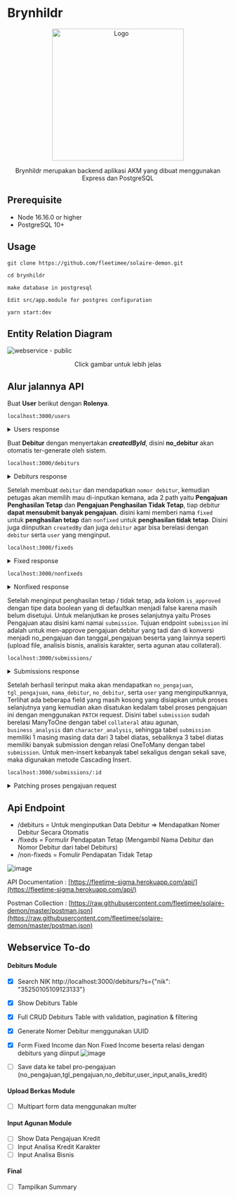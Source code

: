 # Brynhildr
<p align="center">
<a href="https://user-images.githubusercontent.com/45744788/178934617-15da5f5c-89cf-4fb1-8878-60e3dc99d4b3.png" target="blank"><img src="https://www.seekpng.com/png/full/8-82747_clipart-royalty-free-download-bonfire-clipart-watercolor-dark.png"  width="300" alt="Logo" /></a>
</p>

<p align="center">Brynhildr merupakan backend aplikasi AKM yang dibuat menggunakan Express dan PostgreSQL</p>

## Prerequisite
- Node 16.16.0 or higher
- PostgreSQL 10+


## Usage
```
git clone https://github.com/fleetimee/solaire-demon.git

cd brynhildr

make database in postgresql

Edit src/app.module for postgres configuration

yarn start:dev
```
## Entity Relation Diagram
![webservice - public](https://user-images.githubusercontent.com/45744788/178937450-48649997-0f66-414f-99ef-fe662f787f56.png)

<p align="center" >Click gambar untuk lebih jelas</p>

## Alur jalannya API
Buat **User** berikut dengan **Rolenya**.

`localhost:3000/users`
<details>
  <summary>Users response</summary>

```
Request :
{
    "username": "fleetime",
    "password": "1234567890",
    "roles": [{
        "name": "Admin"
    }]
}
```
```
Response : 
{
  "id": 3,
  "username": "fleetime",
  "createdAt": "2022-07-14T08:50:45.512Z",
  "roles": [
    {
      "id": 6,
      "name": "Admin"
    }
  ],
  "createdBy": null,
  "updatedBy": null
}
```
</details>

Buat **Debitur** dengan menyertakan ***createdById***, disini **no_debitur** akan otomatis ter-generate oleh sistem.

`localhost:3000/debiturs`
<details>
<summary>Debiturs response</summary>

```
Request : 
{
    "nik": "500000",
    "nama_debitur": "Sonia Eka P",
    "alamat": "Jln Affandi No 20",
    "tempat_lahir": "Yogyakarta",
    "tanggal_lahir": "1994-11-09",
    "pekerjaan": "Customer Service",
    "agama": "Islam",
    "gender": "Perempuan",
    "no_telp": "084545245454",
    "no_seluler": "0828783232",
    "instansi": "Swasta",
    "email": "soniaekap2@gmail.com",
    "nama_ibu": "Dunno",
    "relationship": "Menikah",
    "nama_pasangan": "Novian Andika",
    "pekerjaan_pasangan": "Software Developer",
    "tgl_lahir_pasangan": "1997-09-04",
    "tempat_lahir_pasangan": "Jakarta",
    "nik_pasangan": 54545454,
    "total_income": "9999999999",
    "bidang_usaha": "Jasa Pengiriman",
    "jumlah_tanggungan": "0",
    "provinsi": "Daerah Istimewa Yogyakarta",
    "kabupaten": "Sleman",
    "kecamatan": "Depok",
    "kelurahan": "Condongcatur",
    "rt": "01",
    "rw": "05",
    "kode_pos": "14045",
    "createdBy": 3
}
```

```
Response : 
[
  {
    "id": 5,
    "no_debitur": "c7a613bb-cd08-4ec4-844b-d5b6117ce4ce",
    "nik": "500000",
    "nama_debitur": "Sonia Eka P",
    "alamat": "Jln Affandi No 20",
    "tempat_lahir": "Yogyakarta",
    "tanggal_lahir": "1994-11-09",
    "pekerjaan": "Customer Service",
    "instansi": "Swasta",
    "agama": "Islam",
    "gender": "Perempuan",
    "no_telp": "084545245454",
    "no_seluler": "0828783232",
    "email": "soniaekap2@gmail.com",
    "nama_ibu": "Dunno",
    "relationship": "Menikah",
    "nama_pasangan": "Novian Andika",
    "pekerjaan_pasangan": "Software Developer",
    "tgl_lahir_pasangan": "1997-09-04",
    "tempat_lahir_pasangan": "Jakarta",
    "nik_pasangan": 54545454,
    "total_income": "9999999999",
    "bidang_usaha": "Jasa Pengiriman",
    "jumlah_tanggungan": 0,
    "provinsi": "Daerah Istimewa Yogyakarta",
    "kabupaten": "Sleman",
    "kecamatan": "Depok",
    "kelurahan": "Condongcatur",
    "rt": 1,
    "rw": 5,
    "kode_pos": 14045,
    "nonfixed": [],
    "fixed": [],
    "createdBy": {
      "id": 3,
      "username": "fleetime",
      "password": "$2b$10$UPO7pzponNYGMELi/kXAI.miIY3qVcBeDpJR1k6VNOTHnWhrjlDNu",
      "createdAt": "2022-07-14T08:50:45.512Z"
    }
  }
]
```
</details>

Setelah membuat `debitur` dan mendapatkan `nomor debitur`, kemudian petugas akan memilih mau di-inputkan kemana, ada 2 path yaitu **Pengajuan Penghasilan Tetap** dan **Pengajuan Penghasilan Tidak Tetap**, tiap debitur **dapat mensubmit banyak pengajuan**. disini kami memberi nama `fixed` untuk **penghasilan tetap** dan `nonfixed` untuk **penghasilan tidak tetap**. Disini juga diinputkan `createdBy` dan juga `debitur` agar bisa berelasi dengan `debitur` serta `user` yang menginput.

`localhost:3000/fixeds`
<details>
<summary>Fixed response</summary>

```
Request :
{
    "jenis_pengajuan": "BARU",
    "plafon_fasilitas": "1000000",
    "jenis_penggunaan": "INVESTASI",
    "tujuan_penggunaan": "Membeli hewan qurban",
    "jangka_waktu": "5 Bulan",
    "penghasilan_pemohon": "250000",
    "potongan_gaji": "10000",
    "sisa_penghasilan": "230000",
    "nama_pejabat_penanggung_jawab": "Evil La Twin",
    "jabatan_pejabat_penanggung_jawab": "Platinum",
    "nama_pejabat_pemotong_gaji": "Eldlich",
    "jabatan_pejabat_pemotong_gaji": "Gold",
    "no_rekening": "552454212",
    "tanggal_mulai_kredit": "2022-06-11",
    "jangka_waktu_kredit": "1 Tahun",
    "plafon_kredit": "10000000",
    "debitur": "5",
    "createdBy": 3
}
```
```
Response : 
{
  "id": 33,
  "jenis_pengajuan": "BARU",
  "plafon_fasilitas": "1000000",
  "jenis_penggunaan": "INVESTASI",
  "tujuan_penggunaan": "Membeli hewan qurban",
  "jangka_waktu": "5 Bulan",
  "penghasilan_pemohon": "250000",
  "potongan_gaji": "10000",
  "sisa_penghasilan": "230000",
  "nama_pejabat_penanggung_jawab": "Evil La Twin",
  "jabatan_pejabat_penanggung_jawab": "Platinum",
  "nama_pejabat_pemotong_gaji": "Eldlich",
  "jabatan_pejabat_pemotong_gaji": "Gold",
  "no_rekening": "552454212",
  "plafon_kredit": "10000000",
  "tanggal_mulai_kredit": "2022-06-11",
  "jangka_waktu_kredit": "1 Tahun",
  "is_approved": false,
  "submission": [],
  "debitur": {
    "id": 5,
    "no_debitur": "c7a613bb-cd08-4ec4-844b-d5b6117ce4ce",
    "nama_debitur": "Sonia Eka P"
  },
  "createdBy": {
    "id": 3,
    "username": "fleetime"
  }
}
```
</details>

`localhost:3000/nonfixeds`
<details>
<summary>Nonfixed response</summary>

```
Request : 
{
    "jenis_pengajuan": "ADENDUM",
    "plafon_fasilitas": 2500,
    "jenis_penggunaan": "KONSUMSI",
    "tujuan_penggunaan": "Bermain Slot",
    "jangka_waktu": "6 Bulan",
    "no_rekening": 8545454545,
    "plafon_kredit": 2001000,
    "tanggal_mulai_kredit": "2022-05-21",
    "jangka_waktu_kredit": "8 Bulan",
    "debitur": 5,
    "createdBy": 3
}
```

```
Response :
{
  "id": 27,
  "jenis_pengajuan": "ADENDUM",
  "plafon_fasilitas": "2500",
  "jenis_penggunaan": "KONSUMSI",
  "tujuan_penggunaan": "Bermain Slot",
  "jangka_waktu": "6 Bulan",
  "no_rekening": "8545454545",
  "plafon_kredit": "2001000",
  "tanggal_mulai_kredit": "2022-05-21",
  "jangka_waktu_kredit": "8 Bulan",
  "is_approved": false,
  "debitur": {
    "id": 5,
    "no_debitur": "c7a613bb-cd08-4ec4-844b-d5b6117ce4ce",
    "nama_debitur": "Sonia Eka P"
  },
  "submission": [],
  "createdBy": {
    "id": 3,
    "username": "fleetime"
  },
  "updatedBy": null
} 
```
</details>

Setelah menginput penghasilan tetap / tidak tetap, ada kolom `is_approved` dengan tipe data boolean yang di defaultkan menjadi false karena masih belum disetujui. Untuk melanjutkan ke proses selanjutnya yaitu Proses Pengajuan atau disini kami namai `submission`. Tujuan endpoint `submission` ini adalah untuk men-approve pengajuan debitur yang tadi dan di konversi menjadi no_pengajuan dan tanggal_pengajuan beserta yang lainnya seperti (upload file, analisis bisnis, analisis karakter, serta agunan atau collateral).

`localhost:3000/submissions/`
<details>
<summary>Submissions response</summary>

```
Request :
{
    "createdBy": 3,
    "fixed": [{
        "id": 33,
        "is_approved": true
    }]
}
```

```
Response : 
{
  "id": 10,
  "no_pengajuan": "2970316707",
  "tgl_pengajuan": "2022-07-14",
  "nonfixed": [],
  "fixed": [
    {
      "id": 33,
      "jenis_pengajuan": "BARU",
      "plafon_fasilitas": "1000000",
      "jenis_penggunaan": "INVESTASI",
      "tujuan_penggunaan": "Membeli hewan qurban",
      "jangka_waktu": "5 Bulan",
      "penghasilan_pemohon": "250000",
      "potongan_gaji": "10000",
      "sisa_penghasilan": "230000",
      "nama_pejabat_penanggung_jawab": "Evil La Twin",
      "jabatan_pejabat_penanggung_jawab": "Platinum",
      "nama_pejabat_pemotong_gaji": "Eldlich",
      "jabatan_pejabat_pemotong_gaji": "Gold",
      "no_rekening": "552454212",
      "plafon_kredit": "10000000",
      "tanggal_mulai_kredit": "2022-06-11",
      "jangka_waktu_kredit": "1 Tahun",
      "is_approved": true,
      "debitur": {
        "id": 5,
        "no_debitur": "c7a613bb-cd08-4ec4-844b-d5b6117ce4ce",
        "nik": "500000",
        "nama_debitur": "Sonia Eka P"
      }
    }
  ],
  "collateral": null,
  "business_analysis": null,
  "character_analysis": null,
  "uploads": [],
  "createdBy": {
    "id": 3,
    "username": "fleetime"
  }
}
```
</details>

Setelah berhasil terinput maka akan mendapatkan `no_pengajuan`, `tgl_pengajuan`, `nama_debitur`, `no_debitur`, serta `user` yang menginputkannya, Terlihat ada beberapa field yang masih kosong yang disiapkan untuk proses selanjutnya yang kemudian akan disatukan kedalam tabel proses pengajuan ini dengan menggunakan `PATCH` request. Disini tabel `submission` sudah berelasi ManyToOne dengan tabel `collateral` atau agunan, `business_analysis` dan `character_analysis`, sehingga tabel `submission` memiliki 1 masing masing data dari 3 tabel diatas, sebaliknya 3 tabel diatas memiliki banyak submission dengan relasi OneToMany dengan tabel `submission`. Untuk men-insert kebanyak tabel sekaligus dengan sekali save, maka digunakan metode Cascading Insert.

`localhost:3000/submissions/:id`
<details>
<summary>Patching proses pengajuan request</summary>

```
Request : 
{
    "character_analysis": {
        "ulet_dalam_bisnis": 75,
        "flexible_kaku": 65,
        "kreatif_inovatif": 87,
        "jujur_dlm_bisnis": 95,
        "deskripsi_karakter": "Consequat erat rebum odio est sit dolor sea amet sed eirmod ipsum eu eirmod dolor no et ut invidunt nostrud est stet euismod clita voluptua tempor ipsum rebum et sit consetetur tempor tation kasd dolore erat diam labore sed eirmod feugiat et vero adipiscing diam consequat sanctus ut enim voluptua",
        "createdById": 3
    },
    "collateral": {
        "barang_agunan": "Mobil",
        "asuransi": "takimata iriure erat nulla est lobortis volutpat kasd",
        "nilai_agunan": 100000,
        "bukti_agunan": "Lorem ipsum",
        "ijin_milik": "magna hendrerit labore velit placerat",
        "deskripsi_agunan": "Consetetur ut sed ut feugait dolor labore eirmod est magna sadipscing elitr labore ipsum labore sanctus nonumy velit magna takimata invidunt magna hendrerit labore velit placerat no dolore dolores diam et sadipscing commodo voluptua consequat gubergren voluptua takimata elitr amet et amet no voluptua in stet doming nulla et sanctus",
        "createdBy": 3
    },
    "business_analysis": {
        "omset_penjualan": "erat nulla est lobortis volutpat kasd",
        "harga_bersaing": "lorem lorem delenit ut dolore et",
        "persaingan": "sed at et elitr at sadipscing",
        "lokasi": "strategis",
        "kualitas": "bagus",
        "deskripsi_bisnis": "Kasd accusam sea accusam iriure enim est elitr et sed sadipscing veniam nonumy lorem nonumy illum gubergren quod vel sea aliquam consetetur imperdiet aliquip et tempor tempor ut diam ipsum rebum sadipscing et stet option iriure voluptua sed sed consetetur nonumy sit consetetur takimata rebum amet clita ex et consetetur",
        "createdBy": 3
    }
    
}
```
```
Response : 
{
  "id": 10,
  "no_pengajuan": "2970316707",
  "tgl_pengajuan": "2022-07-14",
  "nonfixed": [],
  "fixed": [
    {
      "id": 33,
      "jenis_pengajuan": "BARU",
      "plafon_fasilitas": "1000000",
      "jenis_penggunaan": "INVESTASI",
      "tujuan_penggunaan": "Membeli hewan qurban",
      "jangka_waktu": "5 Bulan",
      "penghasilan_pemohon": "250000",
      "potongan_gaji": "10000",
      "sisa_penghasilan": "230000",
      "nama_pejabat_penanggung_jawab": "Evil La Twin",
      "jabatan_pejabat_penanggung_jawab": "Platinum",
      "nama_pejabat_pemotong_gaji": "Eldlich",
      "jabatan_pejabat_pemotong_gaji": "Gold",
      "no_rekening": "552454212",
      "plafon_kredit": "10000000",
      "tanggal_mulai_kredit": "2022-06-11",
      "jangka_waktu_kredit": "1 Tahun",
      "is_approved": true,
      "debitur": {
        "id": 5,
        "no_debitur": "c7a613bb-cd08-4ec4-844b-d5b6117ce4ce",
        "nik": "500000",
        "nama_debitur": "Sonia Eka P"
      }
    }
  ],
  "collateral": {
    "id": 7,
    "barang_agunan": "Mobil",
    "asuransi": "takimata iriure erat nulla est lobortis volutpat kasd",
    "nilai_agunan": "100000",
    "bukti_agunan": "Lorem ipsum",
    "ijin_milik": "magna hendrerit labore velit placerat",
    "deskripsi_agunan": "Consetetur ut sed ut feugait dolor labore eirmod est magna sadipscing elitr labore ipsum labore sanctus nonumy velit magna takimata invidunt magna hendrerit labore velit placerat no dolore dolores diam et sadipscing commodo voluptua consequat gubergren voluptua takimata elitr amet et amet no voluptua in stet doming nulla et sanctus",
    "created_at": "2022-07-15T01:28:59.231Z",
    "updated_at": "2022-07-15T01:28:59.231Z"
  },
  "business_analysis": {
    "id": 4,
    "omset_penjualan": "erat nulla est lobortis volutpat kasd",
    "harga_bersaing": "lorem lorem delenit ut dolore et",
    "persaingan": "sed at et elitr at sadipscing",
    "lokasi": "strategis",
    "kualitas": "bagus",
    "deskripsi_bisnis": "Kasd accusam sea accusam iriure enim est elitr et sed sadipscing veniam nonumy lorem nonumy illum gubergren quod vel sea aliquam consetetur imperdiet aliquip et tempor tempor ut diam ipsum rebum sadipscing et stet option iriure voluptua sed sed consetetur nonumy sit consetetur takimata rebum amet clita ex et consetetur"
  },
  "character_analysis": {
    "id": 22,
    "ulet_dalam_bisnis": 75,
    "flexible_kaku": 65,
    "kreatif_inovatif": 87,
    "jujur_dlm_bisnis": 95,
    "deskripsi_karakter": "Consequat erat rebum odio est sit dolor sea amet sed eirmod ipsum eu eirmod dolor no et ut invidunt nostrud est stet euismod clita voluptua tempor ipsum rebum et sit consetetur tempor tation kasd dolore erat diam labore sed eirmod feugiat et vero adipiscing diam consequat sanctus ut enim voluptua"
  },
  "uploads": [],
  "createdBy": {
    "id": 3,
    "username": "fleetime"
  }
}
```

</details>

## Api Endpoint

- /debiturs = Untuk menginputkan Data Debitur => Mendapatkan Nomer Debitur Secara Otomatis
- /fixeds = Formulir Pendapatan Tetap (Mengambil Nama Debitur dan Nomor Debitur dari tabel Debiturs)
- /non-fixeds = Fomulir Pendapatan Tidak Tetap



![image](https://user-images.githubusercontent.com/45744788/177477728-45037c0d-6a2f-41c7-8c7b-94a2586d1823.png)

API Documentation : [https://fleetime-sigma.herokuapp.com/api/](https://fleetime-sigma.herokuapp.com/api/)

Postman Collection :  [https://raw.githubusercontent.com/fleetimee/solaire-demon/master/postman.json](https://raw.githubusercontent.com/fleetimee/solaire-demon/master/postman.json)

## Webservice To-do

#### Debiturs Module
- [x] Search NIK
http://localhost:3000/debiturs/?s={"nik": "35250105109123133"}
- [x] Show Debiturs Table 
- [x] Full CRUD Debiturs Table with validation, pagination & filtering
- [x] Generate Nomer Debitur menggunakan UUID
- [x] Form Fixed Income dan Non Fixed Income beserta relasi dengan debiturs yang diinput
![image](https://user-images.githubusercontent.com/45744788/177475569-c54cb45a-6ff6-4aa4-b07b-66f278bc1356.png)

- [ ] Save data ke tabel pro-pengajuan (no_pengajuan,tgl_pengajuan,no_debitur,user_input,analis_kredit)

#### Upload Berkas Module
- [ ] Multipart form data menggunakan multer

#### Input Agunan Module
- [ ] Show Data Pengajuan Kredit 
- [ ] Input Analisa Kredit Karakter
- [ ] Input Analisa Bisnis

#### Final
- [ ] Tampilkan Summary

